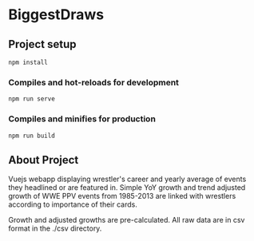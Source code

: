 # BiggestDraws

## Project setup
```
npm install
```

### Compiles and hot-reloads for development
```
npm run serve
```

### Compiles and minifies for production
```
npm run build
```

## About Project
Vuejs webapp displaying wrestler's career and yearly average of events they headlined or are featured in. Simple YoY growth and trend adjusted growth of WWE PPV events from 1985-2013 are linked with wrestlers according to importance of their cards.

Growth and adjusted growths are pre-calculated. All raw data are in csv format in the ./csv directory.
